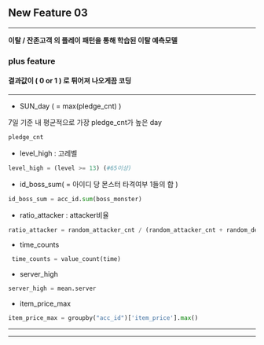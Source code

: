 ## New Feature 03

---

**이탈 / 잔존고객 의 플레이 패턴을 통해 학습된 이탈 예측모델** 

### plus feature

#### 결과값이 ( 0 or 1 )  로 튀어져 나오게끔 코딩 

---



- SUN_day ( = max(pledge_cnt) )

7일 기준 내 평균적으로 가장 pledge_cnt가 높은 day

```python
pledge_cnt
```



- level_high : 고레벨

```python
level_high = (level >= 13) (#65이상)
```



- id_boss_sum( = 아이디 당 몬스터 타격여부 1들의 합 )

```python
id_boss_sum = acc_id.sum(boss_monster)
```



- ratio_attacker : attacker비율

```python
ratio_attacker = random_attacker_cnt / (random_attacker_cnt + random_defender_cnt)
```



- time_counts

```python
 time_counts = value_count(time)
```



- server_high

```python
server_high = mean.server
```



- item_price_max

```python
item_price_max = groupby("acc_id")['item_price'].max()
```





---

---







